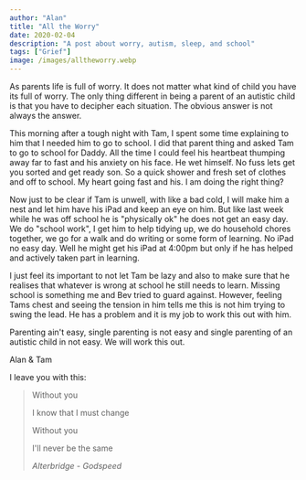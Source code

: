 ```yaml
---
author: "Alan"
title: "All the Worry"
date: 2020-02-04
description: "A post about worry, autism, sleep, and school"
tags: ["Grief"]
image: /images/alltheworry.webp
---
```

As parents life is full of worry. It does not matter what kind of child you have its full of worry. The only thing different in being a parent of an autistic child is that you have to decipher each situation. The obvious answer is not always the answer.
<!--more-->
This morning after a tough night with Tam, I spent some time explaining to him that I needed him to go to school. I did that parent thing and asked Tam to go to school for Daddy. All the time I could feel his heartbeat thumping away far to fast and his anxiety on his face. He wet himself. No fuss lets get you sorted and get ready son. So a quick shower and fresh set of clothes and off to school. My heart going fast and his. I am doing the right thing?

Now just to be clear if Tam is unwell, with like a bad cold, I will make him a nest and let him have his iPad and keep an eye on him. But like last week while he was off school he is "physically ok" he does not get an easy day. We do "school work", I get him to help tidying up, we do household chores together, we go for a walk and do writing or some form of learning. No iPad no easy day. Well he might get his iPad at 4:00pm but only if he has helped and actively taken part in learning.

I just feel its important to not let Tam be lazy and also to make sure that he realises that whatever is wrong at school he still needs to learn. Missing school is something me and Bev tried to guard against. However, feeling Tams chest and seeing the tension in him tells me this is not him trying to swing the lead. He has a problem and it is my job to work this out with him.

Parenting ain't easy, single parenting is not easy and single parenting of an autistic child in not easy. We will work this out.

Alan & Tam

I leave you with this: 

> Without you
> 
> I know that I must change
> 
> Without you
> 
> I'll never be the same
> 
> <cite>Alterbridge - Godspeed</cite>